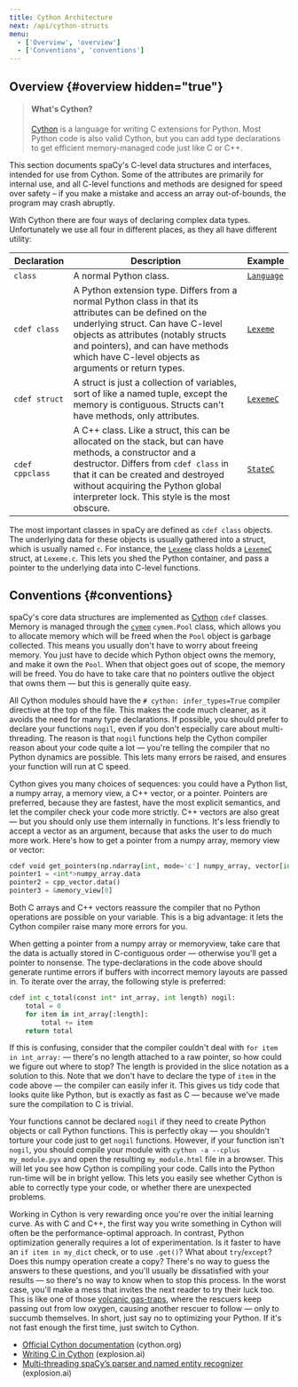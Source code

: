 ```yaml
---
title: Cython Architecture
next: /api/cython-structs
menu:
  - ['Overview', 'overview']
  - ['Conventions', 'conventions']
---
```


## Overview {#overview hidden="true"}

> #### What's Cython?
>
> [Cython](http://cython.org/) is a language for writing C extensions for
> Python. Most Python code is also valid Cython, but you can add type
> declarations to get efficient memory-managed code just like C or C++.

This section documents spaCy's C-level data structures and interfaces, intended
for use from Cython. Some of the attributes are primarily for internal use, and
all C-level functions and methods are designed for speed over safety – if you
make a mistake and access an array out-of-bounds, the program may crash
abruptly.

With Cython there are four ways of declaring complex data types. Unfortunately
we use all four in different places, as they all have different utility:

| Declaration     | Description                                                                                                                                                                                                                                                                      | Example                                                                            |
| --------------- | -------------------------------------------------------------------------------------------------------------------------------------------------------------------------------------------------------------------------------------------------------------------------------- | ---------------------------------------------------------------------------------- |
| `class`         | A normal Python class.                                                                                                                                                                                                                                                           | [`Language`](/api/language)                                                        |
| `cdef class`    | A Python extension type. Differs from a normal Python class in that its attributes can be defined on the underlying struct. Can have C-level objects as attributes (notably structs and pointers), and can have methods which have C-level objects as arguments or return types. | [`Lexeme`](/api/cython-classes#lexeme)                                             |
| `cdef struct`   | A struct is just a collection of variables, sort of like a named tuple, except the memory is contiguous. Structs can't have methods, only attributes.                                                                                                                            | [`LexemeC`](/api/cython-structs#lexemec)                                           |
| `cdef cppclass` | A C++ class. Like a struct, this can be allocated on the stack, but can have methods, a constructor and a destructor. Differs from `cdef class` in that it can be created and destroyed without acquiring the Python global interpreter lock. This style is the most obscure.    | [`StateC`](https://github.com/explosion/spaCy/tree/master/spacy/syntax/_state.pxd) |

The most important classes in spaCy are defined as `cdef class` objects. The
underlying data for these objects is usually gathered into a struct, which is
usually named `c`. For instance, the [`Lexeme`](/api/cython-classses#lexeme)
class holds a [`LexemeC`](/api/cython-structs#lexemec) struct, at `Lexeme.c`.
This lets you shed the Python container, and pass a pointer to the underlying
data into C-level functions.

## Conventions {#conventions}

spaCy's core data structures are implemented as [Cython](http://cython.org/)
`cdef` classes. Memory is managed through the
[`cymem`](https://github.com/explosion/cymem) `cymem.Pool` class, which allows
you to allocate memory which will be freed when the `Pool` object is garbage
collected. This means you usually don't have to worry about freeing memory. You
just have to decide which Python object owns the memory, and make it own the
`Pool`. When that object goes out of scope, the memory will be freed. You do
have to take care that no pointers outlive the object that owns them — but this
is generally quite easy.

All Cython modules should have the `# cython: infer_types=True` compiler
directive at the top of the file. This makes the code much cleaner, as it avoids
the need for many type declarations. If possible, you should prefer to declare
your functions `nogil`, even if you don't especially care about multi-threading.
The reason is that `nogil` functions help the Cython compiler reason about your
code quite a lot — you're telling the compiler that no Python dynamics are
possible. This lets many errors be raised, and ensures your function will run at
C speed.

Cython gives you many choices of sequences: you could have a Python list, a
numpy array, a memory view, a C++ vector, or a pointer. Pointers are preferred,
because they are fastest, have the most explicit semantics, and let the compiler
check your code more strictly. C++ vectors are also great — but you should only
use them internally in functions. It's less friendly to accept a vector as an
argument, because that asks the user to do much more work. Here's how to get a
pointer from a numpy array, memory view or vector:

```python
cdef void get_pointers(np.ndarray[int, mode='c'] numpy_array, vector[int] cpp_vector, int[::1] memory_view) nogil:
pointer1 = <int*>numpy_array.data
pointer2 = cpp_vector.data()
pointer3 = &memory_view[0]
```

Both C arrays and C++ vectors reassure the compiler that no Python operations
are possible on your variable. This is a big advantage: it lets the Cython
compiler raise many more errors for you.

When getting a pointer from a numpy array or memoryview, take care that the data
is actually stored in C-contiguous order — otherwise you'll get a pointer to
nonsense. The type-declarations in the code above should generate runtime errors
if buffers with incorrect memory layouts are passed in. To iterate over the
array, the following style is preferred:

```python
cdef int c_total(const int* int_array, int length) nogil:
    total = 0
    for item in int_array[:length]:
        total += item
    return total
```

If this is confusing, consider that the compiler couldn't deal with
`for item in int_array:` — there's no length attached to a raw pointer, so how
could we figure out where to stop? The length is provided in the slice notation
as a solution to this. Note that we don't have to declare the type of `item` in
the code above — the compiler can easily infer it. This gives us tidy code that
looks quite like Python, but is exactly as fast as C — because we've made sure
the compilation to C is trivial.

Your functions cannot be declared `nogil` if they need to create Python objects
or call Python functions. This is perfectly okay — you shouldn't torture your
code just to get `nogil` functions. However, if your function isn't `nogil`, you
should compile your module with `cython -a --cplus my_module.pyx` and open the
resulting `my_module.html` file in a browser. This will let you see how Cython
is compiling your code. Calls into the Python run-time will be in bright yellow.
This lets you easily see whether Cython is able to correctly type your code, or
whether there are unexpected problems.

Working in Cython is very rewarding once you're over the initial learning curve.
As with C and C++, the first way you write something in Cython will often be the
performance-optimal approach. In contrast, Python optimization generally
requires a lot of experimentation. Is it faster to have an `if item in my_dict`
check, or to use `.get()`? What about `try`/`except`? Does this numpy operation
create a copy? There's no way to guess the answers to these questions, and
you'll usually be dissatisfied with your results — so there's no way to know
when to stop this process. In the worst case, you'll make a mess that invites
the next reader to try their luck too. This is like one of those
[volcanic gas-traps](http://www.wemjournal.org/article/S1080-6032%2809%2970088-2/abstract),
where the rescuers keep passing out from low oxygen, causing another rescuer to
follow — only to succumb themselves. In short, just say no to optimizing your
Python. If it's not fast enough the first time, just switch to Cython.

<Infobox title="📖 Resources">

- [Official Cython documentation](http://docs.cython.org/en/latest/)
  (cython.org)
- [Writing C in Cython](https://explosion.ai/blog/writing-c-in-cython)
  (explosion.ai)
- [Multi-threading spaCy’s parser and named entity recognizer](https://explosion.ai/blog/multithreading-with-cython)
  (explosion.ai)

</Infobox>
